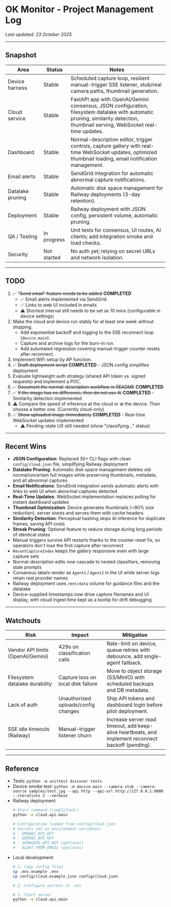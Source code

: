 # OK Monitor - Project Management Log

_Last updated: 23 October 2025_

---

## Snapshot

| Area | Status | Notes |
| --- | --- | --- |
| Device harness | Stable | Scheduled capture loop, resilient manual-trigger SSE listener, stub/real camera paths, thumbnail generation. |
| Cloud service | Stable | FastAPI app with OpenAI/Gemini consensus, JSON configuration, filesystem datalake with automatic pruning, similarity detection, thumbnail serving, WebSocket real-time updates. |
| Dashboard | Stable | Normal-description editor, trigger controls, capture gallery with real-time WebSocket updates, optimized thumbnail loading, email notification management. |
| Email alerts | Stable | SendGrid integration for automatic abnormal capture notifications. |
| Datalake pruning | Stable | Automatic disk space management for Railway deployments (3-day retention). |
| Deployment | Stable | Railway deployment with JSON config, persistent volume, automatic pruning. |
| QA / Testing | In progress | Unit tests for consensus, UI routes, AI clients; add integration smoke and load checks. |
| Security | Not started | No auth yet; relying on secret URLs and network isolation. |

---

## TODO

1. ✅ ~~"Send email" feature needs to be added~~ **COMPLETED**
   - ✅ Email alerts implemented via SendGrid
   - ✅ Links to web UI included in emails
   - ⚠️ Shortest interval still needs to be set as 10 mins (configurable in device settings)
2. Make the cloud and device run stably for at least one week without stopping.
   - Add exponential backoff and logging to the SSE reconnect loop (`device.main`).
   - Capture and archive logs for the burn-in run.
   - Add automated regression covering manual-trigger counter resets after reconnect.
3. Implement WiFi setup by AP function.
4. ✅ ~~Draft deployment script~~ **COMPLETED** - JSON config simplifies deployment
5. Evaluate lightweight auth strategy (shared API token vs. signed requests) and implement a POC.
6. ✅ ~~Document the normal-description workflow in README~~ **COMPLETED**
7. ✅ ~~If the image has no difference, then do not use AI~~ **COMPLETED** - Similarity detection implemented
8. ⚠️ Compare the speed of inference at the cloud or at the device. Then choose a better one. (Currently cloud-only)
9. ✅ ~~Show uploaded image immediately~~ **COMPLETED** - Real-time WebSocket updates implemented
   - ⚠️ Pending-state UX still needed (show "classifying..." status)

---

## Recent Wins

- **JSON Configuration**: Replaced 30+ CLI flags with clean `config/cloud.json` file, simplifying Railway deployment
- **Datalake Pruning**: Automatic disk space management deletes old normal/uncertain full images while preserving thumbnails, metadata, and all abnormal captures
- **Email Notifications**: SendGrid integration sends automatic alerts with links to web UI when abnormal captures detected
- **Real-Time Updates**: WebSocket implementation replaces polling for instant dashboard updates
- **Thumbnail Optimization**: Device generates thumbnails (~90% size reduction), server stores and serves them with cache headers
- **Similarity Detection**: Perceptual hashing skips AI inference for duplicate frames, saving API costs
- **Streak Pruning**: Optional feature to reduce storage during long periods of identical states
- Manual triggers survive API restarts thanks to the counter reset fix, so operators don't lose the first capture after reconnect
- `RecentCaptureIndex` keeps the gallery responsive even with large capture sets
- Normal-description edits now cascade to nested classifiers, removing stale prompts
- Consensus labels render as `Agent1` / `Agent2` in the UI while server logs retain real provider names
- Railway deployment uses `/mnt/data` volume for guidance files and the datalake
- Device-supplied timestamps now drive capture filenames and UI display, with cloud ingest time kept as a tooltip for drift debugging

---

## Watchouts

| Risk | Impact | Mitigation |
| --- | --- | --- |
| Vendor API limits (OpenAI/Gemini) | 429s on classification calls | Rate-limit on device, queue retries with debounce, add single-agent fallback. |
| Filesystem datalake durability | Capture loss on local disk failure | Move to object storage (S3/MinIO) with scheduled backups and DB metadata. |
| Lack of auth | Unauthorized uploads/config changes | Ship API tokens and dashboard login before pilot deployment. |
| SSE idle timeouts (Railway) | Manual-trigger listener churn | Increase server read timeout, add keep-alive heartbeats, and implement reconnect backoff (pending). |

---

## Reference

- Tests: `python -m unittest discover tests`
- Device smoke test: `python -m device.main --camera stub --camera-source samples/test.jpg --api http --api-url http://127.0.0.1:8000 --iterations 3 --verbose`
- Railway deployment:
  ```bash
  # Start command (simplified!)
  python -m cloud.api.main

  # Configuration loaded from config/cloud.json
  # Secrets set as environment variables:
  # - OPENAI_API_KEY
  # - GEMINI_API_KEY
  # - SENDGRID_API_KEY (optional)
  # - ALERT_FROM_EMAIL (optional)
  ```
- Local development:
  ```bash
  # 1. Copy config files
  cp .env.example .env
  cp config/cloud.example.json config/cloud.json

  # 2. Configure secrets in .env

  # 3. Start server
  python -m cloud.api.main
  ```
